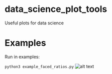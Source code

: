 # data_science_plot_tools
Useful plots for data science

# Examples

Run in examples:

`python3 example_faced_ratios.py`
![alt text](https://i.imgur.com/0hXfk9o.png)

